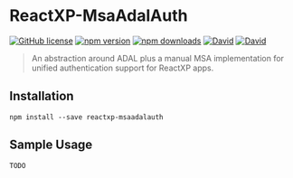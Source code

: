 # ReactXP-MsaAdalAuth

[![GitHub license](https://img.shields.io/badge/license-MIT-blue.svg?style=flat-square)](https://github.com/deregtd/reactxp-msaadalauth/blob/master/LICENSE) [![npm version](https://img.shields.io/npm/v/reactxp-msaadalauth.svg?style=flat-square)](https://www.npmjs.com/package/reactxp-msaadalauth) [![npm downloads](https://img.shields.io/npm/dm/reactxp-msaadalauth.svg?style=flat-square)](https://www.npmjs.com/package/reactxp-msaadalauth) [![David](https://img.shields.io/david/deregtd/reactxp-msaadalauth.svg?style=flat-square)](https://github.com/deregtd/reactxp-msaadalauth)
[![David](https://img.shields.io/david/dev/deregtd/reactxp-msaadalauth.svg?style=flat-square)](https://github.com/deregtd/reactxp-msaadalauth)

> An abstraction around ADAL plus a manual MSA implementation for unified authentication support for ReactXP apps.

## Installation

```shell
npm install --save reactxp-msaadalauth
```

## Sample Usage

```typescript
TODO
```
